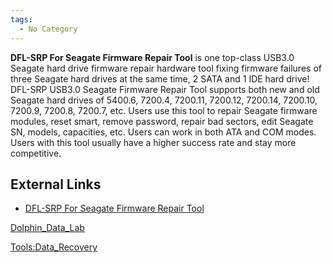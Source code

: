 ```yaml
---
tags:
  - No Category
---
```

**DFL-SRP For Seagate Firmware Repair Tool** is one top-class USB3.0
Seagate hard drive firmware repair hardware tool fixing firmware
failures of three Seagate hard drives at the same time, 2 SATA and 1 IDE
hard drive! DFL-SRP USB3.0 Seagate Firmware Repair Tool supports both
new and old Seagate hard drives of 5400.6, 7200.4, 7200.11, 7200.12,
7200.14, 7200.10, 7200.9, 7200.8, 7200.7, etc. Users use this tool to
repair Seagate firmware modules, reset smart, remove password, repair
bad sectors, edit Seagate SN, models, capacities, etc. Users can work in
both ATA and COM modes. Users with this tool usually have a higher
success rate and stay more competitive.

## External Links

- [DFL-SRP For Seagate Firmware Repair
  Tool](http://www.dolphindatalab.com/product/dfl-srp-for-seagate-firmware-repair-tool/)

[Dolphin_Data_Lab](dolphin_data_lab.md)

[Tools:Data_Recovery](tools_data_recovery.md)